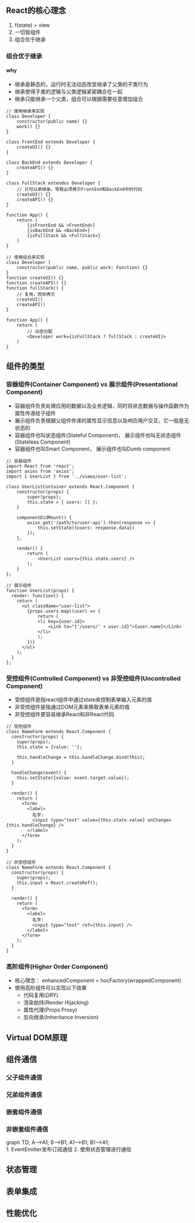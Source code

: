 ## React的核心理念  
1. f(state) = view  
2. 一切皆组件  
3. 组合优于继承  
   
### 组合优于继承  
#### why
- 继承是静态的，运行时无法动态改变继承了父类的子类行为
- 继承使得子类的逻辑与父类逻辑紧密耦合在一起
- 继承只能继承一个父类，组合可以根据需要任意增加组合

```es6
// 使用继承来实现
class Developer {
    constructor(public name) {}
    work() {}
}

class FrontEnd extends Developer {
    createUI() {}
}

class BackEnd extends Developer {
    createAPI() {}
}

class FullStack extendes Developer {
    // 只可以单继承，导致必须拷贝FrontEnd和BackEnd中的代码
    createUI() {}
    createAPI() {}
}

function App() {
    return (
        {isFrontEnd && <FrontEnd>}
        {isBackEnd && <BackEnd>}
        {isFullStack && <FullStack>}
    )
}
```

```es6
// 使用组合来实现
class Developer {
    constructor(public name, public work: Function) {}
}
function createUI() {}
function createAPI() {}
function fullStack() {
    // 复用，而非拷贝
    createUI()
    createAPI()
}

function App() {
    return (
        // 动态分配
        <Developer work={isFullStack ? fullStack : createUI}>
    )
}
```


## 组件的类型  
### 容器组件(Container Component) vs 展示组件(Presentational Component)  
- 容器组件负责处理应用的数据以及业务逻辑，同时将状态数据与操作函数作为属性传递给子组件  
- 展示组件负责根据父组件传递的属性显示信息以及响应用户交互，它一般是无状态的  
- 容器组件也叫状态组件(Stateful Component)， 展示组件也叫无状态组件(Stateless Component)  
- 容器组件也叫Smart Component， 展示组件也叫Dumb component  
```es6
// 容器组件
import React from 'react';
import axios from 'axios';
import { UserList } from '../views/user-list';

class UserListContainer extends React.Component {
    constructor(props) {
        super(props);
        this.state = { users: [] };
    }

    componentDidMount() {
        axios.get('/path/to/user-api').then(response => {
            this.setState({users: response.data})
        });
    },

    render() {
        return (
            <UserList users={this.state.users} />
        );
    }
};
```

```es6
// 展示组件
function UserList(props) {
  render: function() {
    return (
      <ul className="user-list">
        {props.users.map((user) => {
            return (
            <li key={user.id}>
                <Link to="{'/users/' + user.id}">{user.name}</Link>
            </li>
            );
        })}
      </ul>
    );
  }
};
```

### 受控组件(Controlled Component) vs 非受控组件(Uncontrolled Component)  
- 受控组件是指react组件中通过state来控制表单输入元素的值  
- 非受控组件是指通过DOM元素来换取表单元素的值  
- 非受控组件更容易继承React和非React代码  

```es6
// 受控组件
class NameForm extends React.Component {
  constructor(props) {
    super(props);
    this.state = {value: ''};

    this.handleChange = this.handleChange.bind(this);
  }

  handleChange(event) {
    this.setState({value: event.target.value});
  }

  render() {
    return (
      <form>
        <label>
          名字:
          <input type="text" value={this.state.value} onChange={this.handleChange} />
        </label>
      </form>
    );
  }
}

// 非受控组件
class NameForm extends React.Component {
  constructor(props) {
    super(props);
    this.input = React.createRef();
  }

  render() {
    return (
      <form>
        <label>
          名字:
          <input type="text" ref={this.input} />
        </label>
      </form>
    );
  }
}
```

### 高阶组件(Higher Order Component)
- 核心理念： enhancedComponent = hocFactory(wrappedComponent)
- 使用高阶组件可以实现以下效果
  - 代码复用(DRY)
  - 渲染劫持(Render Hijacking)
  - 属性代理(Props Proxy)
  - 反向继承(Inheritance Inversion)

## Virtual DOM原理  
## 组件通信  
### 父子组件通信  
### 兄弟组件通信  
### 嵌套组件通信  
### 非嵌套组件通信  
<div class="mermaid">
graph TD;
    A-->A1;
    B-->B1;
    A1-->B1;
    B1-->A1;
</div>
1. EventEmitter发布订阅通信
2. 使用状态管理进行通信

## 状态管理  
## 表单集成  
## 性能优化  

<script src="https://unpkg.com/mermaid@8.4.8/dist/mermaid.core.js"></script>
  <script>
    mermaid.initialize({
      theme: 'forest'
    });
  </script>
